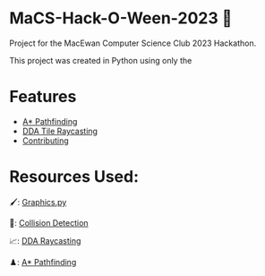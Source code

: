 # MaCS-Hack-O-Ween-2023 🎃
Project for the MacEwan Computer Science Club 2023 Hackathon.

This project was created in Python using only the 

 # Features
 
- [A* Pathfinding](#installation)
- [DDA Tile Raycasting](#usage)
- [Contributing](#contributing)
# Resources Used:

🖌️: [Graphics.py](https://mcsp.wartburg.edu/zelle/python/graphics.py)

🤯: [Collision Detection](https://github.com/fefong/markdown_readme/blob/master/markdown-extras.md#markdown---extras)

📈: [DDA Raycasting](https://til.zimventures.com/GameMaker/dda)

♟️: [A* Pathfinding](https://www.youtube.com/watch?v=-L-WgKMFuhE)
